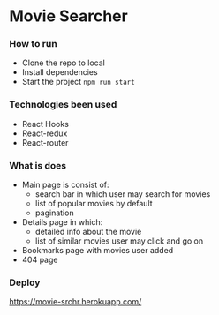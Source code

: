 # Movie Searcher

### How to run

 - Clone the repo to local
 - Install dependencies
 - Start the project `npm run start`


### Technologies been used 

 - React Hooks
 - React-redux 
 - React-router

### What is does

 - Main page is consist of:
   - search bar in which user may search for movies
   - list of popular movies by default
   - pagination 
 - Details page in which:
   - detailed info about the movie
   - list of similar movies user may click and go on
 - Bookmarks page with movies user added 
 - 404 page 

### Deploy

https://movie-srchr.herokuapp.com/
